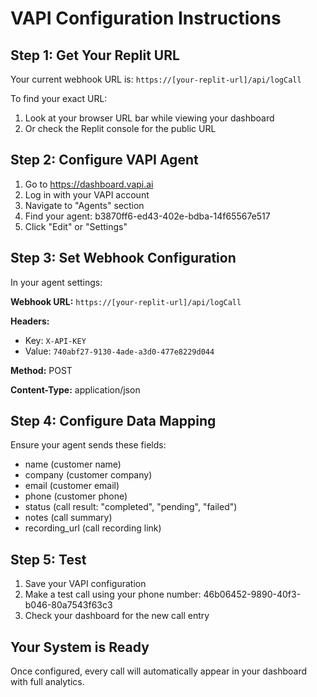# VAPI Configuration Instructions

## Step 1: Get Your Replit URL
Your current webhook URL is: `https://[your-replit-url]/api/logCall`

To find your exact URL:
1. Look at your browser URL bar while viewing your dashboard
2. Or check the Replit console for the public URL

## Step 2: Configure VAPI Agent
1. Go to https://dashboard.vapi.ai
2. Log in with your VAPI account
3. Navigate to "Agents" section
4. Find your agent: b3870ff6-ed43-402e-bdba-14f65567e517
5. Click "Edit" or "Settings"

## Step 3: Set Webhook Configuration
In your agent settings:

**Webhook URL:** `https://[your-replit-url]/api/logCall`

**Headers:**
- Key: `X-API-KEY`
- Value: `740abf27-9130-4ade-a3d0-477e8229d044`

**Method:** POST

**Content-Type:** application/json

## Step 4: Configure Data Mapping
Ensure your agent sends these fields:
- name (customer name)
- company (customer company)
- email (customer email)
- phone (customer phone)
- status (call result: "completed", "pending", "failed")
- notes (call summary)
- recording_url (call recording link)

## Step 5: Test
1. Save your VAPI configuration
2. Make a test call using your phone number: 46b06452-9890-40f3-b046-80a7543f63c3
3. Check your dashboard for the new call entry

## Your System is Ready
Once configured, every call will automatically appear in your dashboard with full analytics.